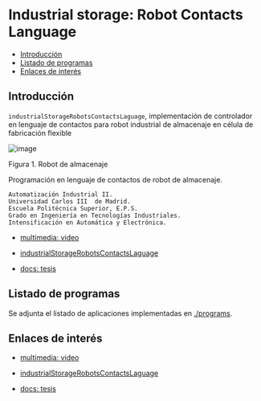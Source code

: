 # Industrial storage: Robot Contacts Language

- [Introducción](#introducción)
- [Listado de programas](#listado-de-programas)
- [Enlaces de interés](#enlaces-de-interés)

## Introducción

`industrialStorageRobotsContactsLaguage`, implementación de controlador en lenguaje de contactos para robot industrial de almacenaje en célula de fabricación flexible

![image](https://lh5.googleusercontent.com/proxy/vGWvchnGezc2uO4n4UlR6K0oYKoXPTZ7U_efA-Lig6Q_vCwjo4VVCgZ-1zBv7O8lefaQvJ3CLwJpDihH)

Figura 1. Robot de almacenaje

Programación en lenguaje de contactos de robot de almacenaje.

```
Automatización Industrial II.
Universidad Carlos III  de Madrid.
Escuela Politécnica Superior, E.P.S.
Grado en Ingeniería en Tecnologías Industriales.
Intensificación en Automática y Electrónica.
```

- [multimedia: video](https://www.youtube.com/watch?v=8RAJouN065g)

- [industrialStorageRobotsContactsLaguage](https://github.com/davidvelascogarcia/Industrial-storage-robot_Contacts-Language)

- [docs: tesis](https://es.slideshare.net/DavidVelascoGarcia/programacin-robot-industrial-de-almacenaje-en-lenguaje-de-contactos)

## Listado de programas

Se adjunta el listado de aplicaciones implementadas en [./programs](./programs).

## Enlaces de interés

* [multimedia: video](https://www.youtube.com/watch?v=8RAJouN065g)

* [industrialStorageRobotsContactsLaguage](https://github.com/davidvelascogarcia/Industrial-storage-robot_Contacts-Language)

* [docs: tesis](https://es.slideshare.net/DavidVelascoGarcia/programacin-robot-industrial-de-almacenaje-en-lenguaje-de-contactos)
